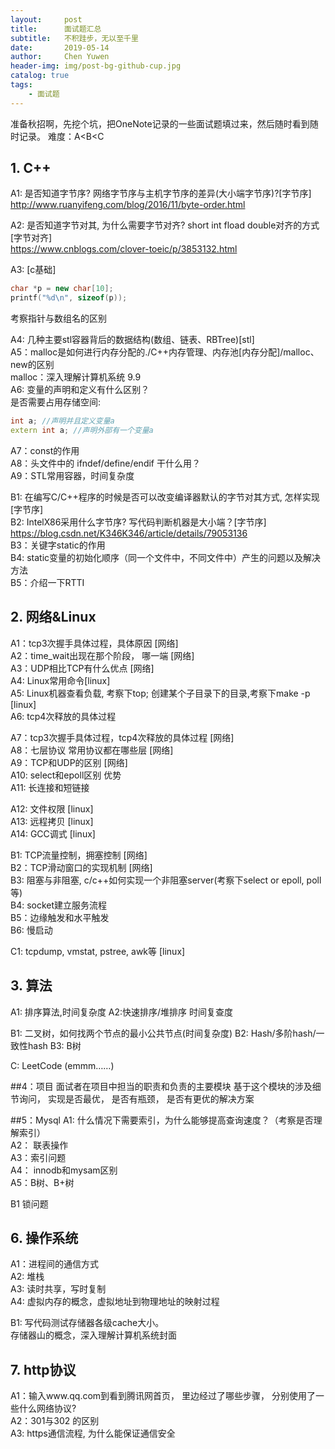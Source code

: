 ```yaml
---
layout:     post
title:      面试题汇总
subtitle:   不积跬步，无以至千里
date:       2019-05-14
author:     Chen Yuwen
header-img: img/post-bg-github-cup.jpg
catalog: true
tags:
    - 面试题
---
```


准备秋招啊，先挖个坑，把OneNote记录的一些面试题填过来，然后随时看到随时记录。
难度：A<B<C
## 1. C++
A1: 是否知道字节序? 网络字节序与主机字节序的差异(大小端字节序)?[字节序]<br>
http://www.ruanyifeng.com/blog/2016/11/byte-order.html

A2: 是否知道字节对其, 为什么需要字节对齐? short int fload double对齐的方式[字节对齐]<br>
https://www.cnblogs.com/clover-toeic/p/3853132.html

A3: [c基础] <br>

```c++
char *p = new char[10];
printf("%d\n", sizeof(p));
```
考察指针与数组名的区别

A4: 几种主要stl容器背后的数据结构(数组、链表、RBTree)[stl] <br>
A5：malloc是如何进行内存分配的./C++内存管理、内存池[内存分配]/malloc、new的区别<br>
malloc：深入理解计算机系统 9.9 <br>
A6: 变量的声明和定义有什么区别？<br>
是否需要占用存储空间:

```c++
int a; //声明并且定义变量a
extern int a; //声明外部有一个变量a
```

A7：const的作用<br>
A8：头文件中的 ifndef/define/endif 干什么用？<br>
A9：STL常用容器，时间复杂度<br>

B1: 在编写C/C++程序的时候是否可以改变编译器默认的字节对其方式, 怎样实现[字节序]<br>
B2: IntelX86采用什么字节序? 写代码判断机器是大小端？[字节序]<br>
https://blog.csdn.net/K346K346/article/details/79053136<br>
B3：关键字static的作用<br>
B4: static变量的初始化顺序（同一个文件中，不同文件中）产生的问题以及解决方法<br>
B5：介绍一下RTTI

## 2. 网络&Linux
A1：tcp3次握手具体过程，具体原因 [网络]<br>
A2：time_wait出现在那个阶段， 哪一端 [网络]<br>
A3：UDP相比TCP有什么优点 [网络]<br>
A4: Linux常用命令[linux]<br>
A5: Linux机器查看负载, 考察下top; 创建某个子目录下的目录,考察下make -p [linux]<br>
A6: tcp4次释放的具体过程<br>

A7：tcp3次握手具体过程，tcp4次释放的具体过程 [网络]<br>
A8：七层协议 常用协议都在哪些层 [网络]<br>
A9：TCP和UDP的区别 [网络]<br>
A10: select和epoll区别 优势<br>
A11: 长连接和短链接 <br>

A12: 文件权限 [linux]<br>
A13: 远程拷贝 [linux]<br>
A14: GCC调式 [linux]<br>

B1: TCP流量控制，拥塞控制 [网络]<br>
B2：TCP滑动窗口的实现机制 [网络]<br>
B3: 阻塞与非阻塞, c/c++如何实现一个非阻塞server(考察下select or epoll, poll等)<br>
B4: socket建立服务流程<br>
B5：边缘触发和水平触发<br>
B6: 慢启动<br>

C1: tcpdump, vmstat, pstree, awk等 [linux] <br>

## 3. 算法
A1: 排序算法,时间复杂度
A2:快速排序/堆排序 时间复查度 

B1: 二叉树，如何找两个节点的最小公共节点(时间复杂度) 
B2: Hash/多阶hash/一致性hash
B3: B树

C: LeetCode (emmm……)

##4：项目
面试者在项目中担当的职责和负责的主要模块
基于这个模块的涉及细节询问， 实现是否最优， 是否有瓶颈， 是否有更优的解决方案

##5：Mysql
A1: 什么情况下需要索引，为什么能够提高查询速度？（考察是否理解索引）<br>
A2： 联表操作<br>
A3：索引问题<br>
A4： innodb和mysam区别<br>
A5：B树、B+树

B1 锁问题

## 6. 操作系统
A1：进程间的通信方式 <br>
A2: 堆栈<br>
A3: 读时共享，写时复制<br>
A4: 虚拟内存的概念，虚拟地址到物理地址的映射过程

B1: 写代码测试存储器各级cache大小。<br>
存储器山的概念，深入理解计算机系统封面

## 7. http协议
A1：输入www.qq.com到看到腾讯网首页， 里边经过了哪些步骤， 分别使用了一些什么网络协议?<br>
A2：301与302 的区别<br>
A3: https通信流程, 为什么能保证通信安全<br>
